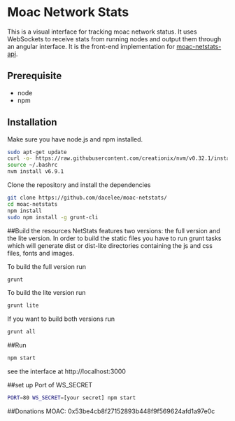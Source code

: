 Moac Network Stats
============


This is a visual interface for tracking moac network status. It uses WebSockets to receive stats from running nodes and output them through an angular interface. It is the front-end implementation for [moac-netstats-api](https://github.com/dacelee/moac-netstats-api).


## Prerequisite
* node
* npm

## Installation
Make sure you have node.js and npm installed.
```bash
sudo apt-get update
curl -o- https://raw.githubusercontent.com/creationix/nvm/v0.32.1/install.sh | bash
source ~/.bashrc
nvm install v6.9.1
```
Clone the repository and install the dependencies

```bash
git clone https://github.com/dacelee/moac-netstats/
cd moac-netstats
npm install
sudo npm install -g grunt-cli
```

##Build the resources
NetStats features two versions: the full version and the lite version. In order to build the static files you have to run grunt tasks which will generate dist or dist-lite directories containing the js and css files, fonts and images.


To build the full version run
```bash
grunt
```

To build the lite version run
```bash
grunt lite
```

If you want to build both versions run
```bash
grunt all
```

##Run

```bash
npm start
```
see the interface at http://localhost:3000

##set up Port of WS_SECRET

```bash
PORT=80 WS_SECRET=[your secret] npm start
```

##Donations
MOAC: 0x53be4cb8f27152893b448f9f569624afd1a97e0c

